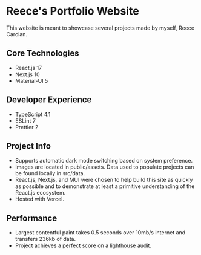 # Reece's Portfolio Website

This website is meant to showcase several projects made by myself, Reece Carolan.

## Core Technologies

- React.js 17
- Next.js 10
- Material-UI 5

## Developer Experience

- TypeScript 4.1
- ESLint 7
- Prettier 2

## Project Info

- Supports automatic dark mode switching based on system preference.
- Images are located in public/assets. Data used to populate projects can be found locally in src/data.
- React.js, Next.js, and MUI were chosen to help build this site as quickly as possible and to demonstrate at least a primitive understanding of the React.js ecosystem.
- Hosted with Vercel.

## Performance

- Largest contentful paint takes 0.5 seconds over 10mb/s internet and transfers 236kb of data.
- Project achieves a perfect score on a lighthouse audit.
